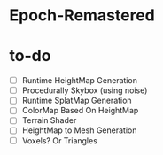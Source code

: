 # Epoch-Remastered

# to-do
* [ ] Runtime HeightMap Generation
* [ ] Procedurally Skybox (using noise)
* [ ] Runtime SplatMap Generation
* [ ] ColorMap Based On HeightMap
* [ ] Terrain Shader
* [ ] HeightMap to Mesh Generation
* [ ] Voxels? Or Triangles